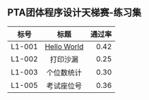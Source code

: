 ## PTA团体程序设计天梯赛-练习集

标号|标题|通过率
---|:--:|---:
L1-001|[Hello World](https://github.com/Rtx8080Ti/Hi-C/blob/master/C%E4%BD%9C%E4%B8%9A/PTA/L1-001%20Hello%20World.c)|0.42
L1-002|打印沙漏|0.25
L1-003|个位数统计|	0.30
L1-005|考试座位号|0.36
